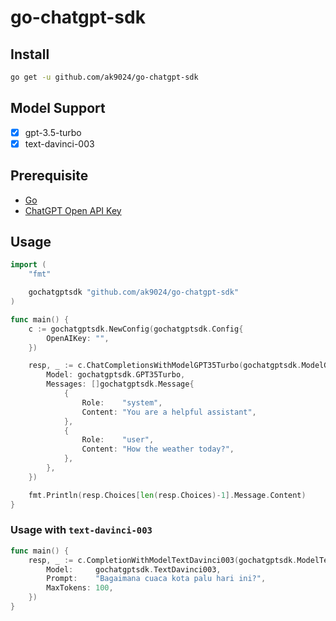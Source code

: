 # go-chatgpt-sdk

## Install

```bash
go get -u github.com/ak9024/go-chatgpt-sdk
```

## Model Support

- [x] gpt-3.5-turbo
- [x] text-davinci-003

## Prerequisite

- [Go](https://go.dev/doc/install)
- [ChatGPT Open API Key](https://platform.openai.com/account/api-keys)

## Usage

```go
import (
    "fmt"

	gochatgptsdk "github.com/ak9024/go-chatgpt-sdk"
)

func main() {
	c := gochatgptsdk.NewConfig(gochatgptsdk.Config{
		OpenAIKey: "",
	})

	resp, _ := c.ChatCompletionsWithModelGPT35Turbo(gochatgptsdk.ModelGPT35Turbo{
		Model: gochatgptsdk.GPT35Turbo,
		Messages: []gochatgptsdk.Message{
			{
				Role:    "system",
				Content: "You are a helpful assistant",
			},
			{
				Role:    "user",
				Content: "How the weather today?",
			},
		},
	})

	fmt.Println(resp.Choices[len(resp.Choices)-1].Message.Content)
}
```

### Usage with `text-davinci-003`

```go
func main() {
	resp, _ := c.CompletionWithModelTextDavinci003(gochatgptsdk.ModelTextDavinci003{
		Model:     gochatgptsdk.TextDavinci003,
		Prompt:    "Bagaimana cuaca kota palu hari ini?",
		MaxTokens: 100,
	})
}
```
